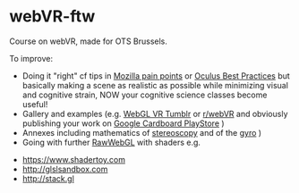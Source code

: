 # webVR-ftw
 Course on webVR, made for OTS Brussels.

 To improve:
 - Doing it "right" cf tips in [Mozilla pain points](https://developer.mozilla.org/en-US/docs/Web/API/WebVR_API/WebVR_concepts#Eye_strain) or [Oculus Best Practices](http://static.oculus.com/sdk-downloads/documents/Oculus_Best_Practices_Guide.pdf) but basically making a scene as realistic as possible while minimizing visual and cognitive strain, NOW your cognitive science classes become useful!
 - Gallery and examples (e.g. [WebGL VR Tumblr](http://webglvr.tumblr.com) or [r/webVR](https://www.reddit.com/r/webvr) and obviously publishing your work on [Google Cardboard PlayStore](https://play.google.com/store/apps/collection/promotion_3001527_cardboard_apps) )
 - Annexes including mathematics of [stereoscopy](http://blog.cunnington.co.za/2010/09/14/mechanics-mathematics-of-stereoscopy/) and of the [gyro](http://www.cleonis.nl/physics/phys256/gyroscope_physics.php) )
 - Going with further [RawWebGL](https://nickdesaulniers.github.io/RawWebGL/) with shaders e.g.
  * https://www.shadertoy.com
  * http://glslsandbox.com
  * http://stack.gl
